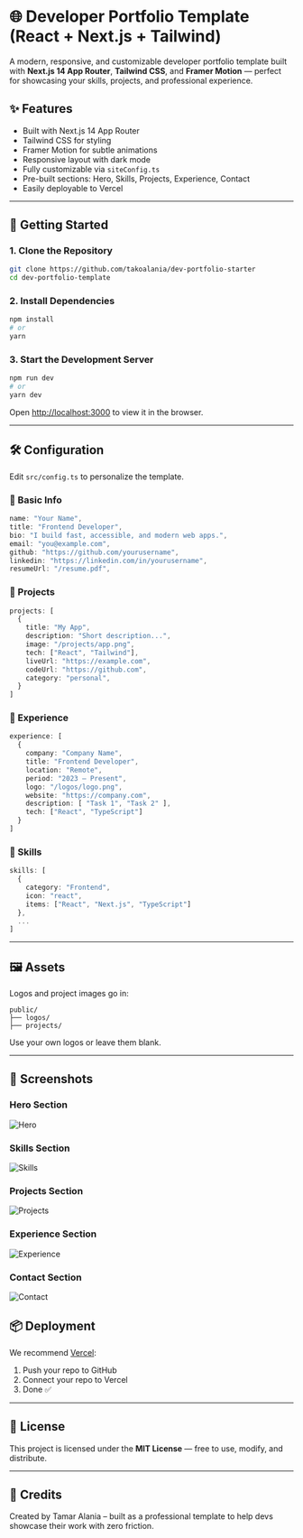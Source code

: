 # 🌐 Developer Portfolio Template (React + Next.js + Tailwind)

A modern, responsive, and customizable developer portfolio template built with **Next.js 14 App Router**, **Tailwind CSS**, and **Framer Motion** — perfect for showcasing your skills, projects, and professional experience.

## ✨ Features

- Built with Next.js 14 App Router
- Tailwind CSS for styling
- Framer Motion for subtle animations
- Responsive layout with dark mode
- Fully customizable via `siteConfig.ts`
- Pre-built sections: Hero, Skills, Projects, Experience, Contact
- Easily deployable to Vercel

---

## 🚀 Getting Started

### 1. Clone the Repository

```bash
git clone https://github.com/takoalania/dev-portfolio-starter
cd dev-portfolio-template
```

### 2. Install Dependencies

```bash
npm install
# or
yarn
```

### 3. Start the Development Server

```bash
npm run dev
# or
yarn dev
```

Open [http://localhost:3000](http://localhost:3000) to view it in the browser.

---

## 🛠 Configuration

Edit `src/config.ts` to personalize the template.

### 🔹 Basic Info

```ts
name: "Your Name",
title: "Frontend Developer",
bio: "I build fast, accessible, and modern web apps.",
email: "you@example.com",
github: "https://github.com/yourusername",
linkedin: "https://linkedin.com/in/yourusername",
resumeUrl: "/resume.pdf",
```

### 🔹 Projects

```ts
projects: [
  {
    title: "My App",
    description: "Short description...",
    image: "/projects/app.png",
    tech: ["React", "Tailwind"],
    liveUrl: "https://example.com",
    codeUrl: "https://github.com",
    category: "personal",
  }
]
```

### 🔹 Experience

```ts
experience: [
  {
    company: "Company Name",
    title: "Frontend Developer",
    location: "Remote",
    period: "2023 – Present",
    logo: "/logos/logo.png",
    website: "https://company.com",
    description: [ "Task 1", "Task 2" ],
    tech: ["React", "TypeScript"]
  }
]
```

### 🔹 Skills

```ts
skills: [
  {
    category: "Frontend",
    icon: "react",
    items: ["React", "Next.js", "TypeScript"]
  },
  ...
]
```

---

## 🖼️ Assets

Logos and project images go in:

```
public/
├── logos/
├── projects/
```

Use your own logos or leave them blank.

---

## 📸 Screenshots

### Hero Section
![Hero](screenshots/hero.png)

### Skills Section
![Skills](screenshots/skills.png)

### Projects Section
![Projects](screenshots/projects.png)

### Experience Section
![Experience](screenshots/experience.png)

### Contact Section
![Contact](screenshots/contact.png)

## 📦 Deployment

We recommend [Vercel](https://vercel.com):

1. Push your repo to GitHub
2. Connect your repo to Vercel
3. Done ✅

---

## 📄 License

This project is licensed under the **MIT License** — free to use, modify, and distribute.

---

## 🙌 Credits

Created by Tamar Alania – built as a professional template to help devs showcase their work with zero friction.